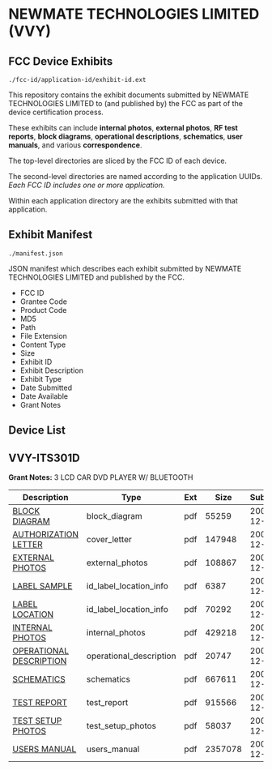 # NEWMATE TECHNOLOGIES LIMITED (VVY)
## FCC Device Exhibits

```
./fcc-id/application-id/exhibit-id.ext
```

This repository contains the exhibit documents submitted by NEWMATE TECHNOLOGIES LIMITED to (and published by) the FCC as part of the device certification process.

These exhibits can include **internal photos**, **external photos**, **RF test reports**, **block diagrams**, **operational descriptions**, **schematics**, **user manuals**, and various **correspondence**.

The top-level directories are sliced by the FCC ID of each device.

The second-level directories are named according to the application UUIDs. *Each FCC ID includes one or more application.*

Within each application directory are the exhibits submitted with that application. 

## Exhibit Manifest

```
./manifest.json
```

JSON manifest which describes each exhibit submitted by NEWMATE TECHNOLOGIES LIMITED and published by the FCC.

- FCC ID
- Grantee Code
- Product Code
- MD5
- Path
- File Extension
- Content Type
- Size
- Exhibit ID
- Exhibit Description
- Exhibit Type
- Date Submitted
- Date Available
- Grant Notes

## Device List
## VVY-ITS301D
**Grant Notes:** 3 LCD CAR DVD PLAYER W/ BLUETOOTH

| Description | Type | Ext | Size | Submitted | Available |
| ----------- | ---- | --- | ---- | --------- | --------- |
| [BLOCK DIAGRAM](VVY-ITS301D/22082c9eef4bb5133b1f244d6e81cdc8/882875.pdf) | block_diagram | pdf | 55259 | 2007-12-21 | 2007-12-21 |
| [AUTHORIZATION LETTER](VVY-ITS301D/22082c9eef4bb5133b1f244d6e81cdc8/882874.pdf) | cover_letter | pdf | 147948 | 2007-12-21 | 2007-12-21 |
| [EXTERNAL PHOTOS](VVY-ITS301D/22082c9eef4bb5133b1f244d6e81cdc8/882876.pdf) | external_photos | pdf | 108867 | 2007-12-21 | 2007-12-21 |
| [LABEL SAMPLE](VVY-ITS301D/22082c9eef4bb5133b1f244d6e81cdc8/882877.pdf) | id_label_location_info | pdf | 6387 | 2007-12-21 | 2007-12-21 |
| [LABEL LOCATION](VVY-ITS301D/22082c9eef4bb5133b1f244d6e81cdc8/882878.pdf) | id_label_location_info | pdf | 70292 | 2007-12-21 | 2007-12-21 |
| [INTERNAL PHOTOS](VVY-ITS301D/22082c9eef4bb5133b1f244d6e81cdc8/882879.pdf) | internal_photos | pdf | 429218 | 2007-12-21 | 2007-12-21 |
| [OPERATIONAL DESCRIPTION](VVY-ITS301D/22082c9eef4bb5133b1f244d6e81cdc8/882880.pdf) | operational_description | pdf | 20747 | 2007-12-21 | 2007-12-21 |
| [SCHEMATICS](VVY-ITS301D/22082c9eef4bb5133b1f244d6e81cdc8/882881.pdf) | schematics | pdf | 667611 | 2007-12-21 | 2007-12-21 |
| [TEST REPORT](VVY-ITS301D/22082c9eef4bb5133b1f244d6e81cdc8/882882.pdf) | test_report | pdf | 915566 | 2007-12-21 | 2007-12-21 |
| [TEST SETUP PHOTOS](VVY-ITS301D/22082c9eef4bb5133b1f244d6e81cdc8/882883.pdf) | test_setup_photos | pdf | 58037 | 2007-12-21 | 2007-12-21 |
| [USERS MANUAL](VVY-ITS301D/22082c9eef4bb5133b1f244d6e81cdc8/882884.pdf) | users_manual | pdf | 2357078 | 2007-12-21 | 2007-12-21 |
